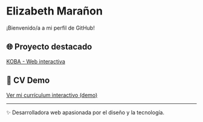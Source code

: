 #  Elizabeth Marañon

¡Bienvenido/a a mi perfil de GitHub!

## 🌐 Proyecto destacado

[KOBA - Web interactiva](https://mielmadev.github.io/koba/)

## 📄 CV Demo

[Ver mi currículum interactivo (demo)](https://mielmadev.github.io/cv-demo-html-css-js/)


---

✨ Desarrolladora web apasionada por el diseño y la tecnología.
